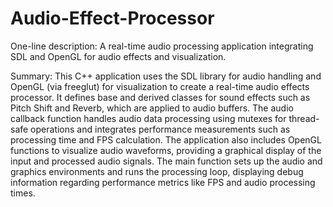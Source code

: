 # Audio-Effect-Processor

One-line description: A real-time audio processing application integrating SDL and OpenGL for audio effects and visualization.

Summary: This C++ application uses the SDL library for audio handling and OpenGL (via freeglut) for visualization to create a real-time audio effects processor. It defines base and derived classes for sound effects such as Pitch Shift and Reverb, which are applied to audio buffers. The audio callback function handles audio data processing using mutexes for thread-safe operations and integrates performance measurements such as processing time and FPS calculation. The application also includes OpenGL functions to visualize audio waveforms, providing a graphical display of the input and processed audio signals. The main function sets up the audio and graphics environments and runs the processing loop, displaying debug information regarding performance metrics like FPS and audio processing times.
